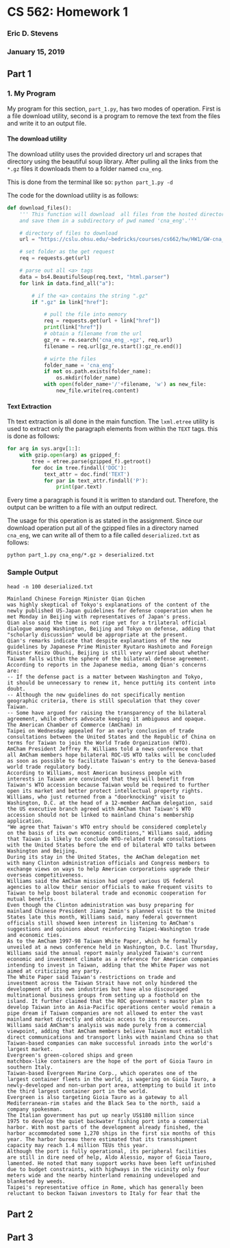 # CS 562: Homework 1
### Eric D. Stevens
### January 15, 2019


## Part 1 

### 1. My Program

My program for this section, `part_1.py`, has two modes of operation. First is a file download utility, 
second is a program to remove the text from the files and write it to an output file.

#### The download utility

The download utility uses the provided directory url and scrapes that directory using the beautiful soup
library. After pulling all the links from the `*.gz` files it downloads them to a folder named `cna_eng`.

This is done from the terminal like so: `python part_1.py -d`

The code for the download utility is as follows:

```python
def download_files():
    ''' This function will download  all files from the hosted directory
    and save them in a subdirectory of pwd named 'cna_eng'.'''

    # directory of files to download
    url = "https://cslu.ohsu.edu/~bedricks/courses/cs662/hw/HW1/GW-cna_eng/"

    # set folder as the get request
    req = requests.get(url)

    # parse out all <a> tags
    data = bs4.BeautifulSoup(req.text, "html.parser")
    for link in data.find_all("a"):

        # if the <a> contains the string ".gz"
        if ".gz" in link["href"]:

            # pull the file into memory
            req = requests.get(url + link["href"])
            print(link["href"])
            # obtain a filename from the url
            gz_re = re.search('cna_eng_.+gz', req.url)
            filename = req.url[gz_re.start():gz_re.end()]

            # wirte the files
            folder_name = 'cna_eng'
            if not os.path.exists(folder_name):
                os.mkdir(folder_name)
            with open(folder_name+'/'+filename, 'w') as new_file:
                new_file.write(req.content)
```

#### Text Extraction

Th text extraction is all done in the main function. The `lxml.etree` utility is used to extract only the
paragraph elements from within the `TEXT` tags. this is done as follows:

```python
for arg in sys.argv[1:]:
    with gzip.open(arg) as gzipped_f:
        tree = etree.parse(gzipped_f).getroot()
        for doc in tree.findall('DOC'):
            text_attr = doc.find('TEXT')
            for par in text_attr.findall('P'):
                print(par.text)
```
Every time a paragraph is found it is written to standard out. Therefore, the output can be written to a 
file with an output redirect.

The usage for this operation is as stated in the assignment. Since our download operation put all of the 
gzipped files in a directory named `cna_eng`, we can write all of them to a file called `deserialized.txt` 
as follows:

`python part_1.py cna_eng/*.gz > deserialized.txt`

### Sample Output
`head -n 100 deserialized.txt `

```
Mainland Chinese Foreign Minister Qian Qichen
was highly skeptical of Tokyo's explanations of the content of the
newly published US-Japan guidelines for defense cooperation when he
met Monday in Beijing with representatives of Japan's press.
Qian also said the time is not ripe yet for a trilateral official
dialogue among Washington, Beijing and Tokyo on defense, adding that
"scholarly discussion" would be appropriate at the present.
Qian's remarks indicate that despite explanations of the new
guidelines by Japanese Prime Minister Ryutaro Hashimoto and Foreign
Minister Keizo Obuchi, Beijing is still very worried about whether
Taiwan falls within the sphere of the bilateral defense agreement.
According to reports in the Japanese media, among Qian's concerns
are:
-- If the defense pact is a matter between Washington and Tokyo,
it should be unnecessary to renew it, hence putting its content into
doubt.
-- Although the new guidelines do not specifically mention
geographic criteria, there is still speculation that they cover
Taiwan.
-- Some have argued for raising the transparency of the bilateral
agreement, while others advocate keeping it ambiguous and opaque.
The American Chamber of Commerce (AmCham) in
Taipei on Wednesday appealed for an early conclusion of trade
consultations between the United States and the Republic of China on
terms for Taiwan to join the World Trade Organization (WTO).
AmCham President Jeffrey R. Williams told a news conference that
all AmCham members hope bilateral ROC-US WTO talks will be concluded
as soon as possible to facilitate Taiwan's entry to the Geneva-based
world trade regulatory body.
According to Williams, most American business people with
interests in Taiwan are convinced that they will benefit from
Taiwan's WTO accession because Taiwan would be required to further
open its market and better protect intellectual property rights.
Williams, who just returned from a "doorknocking" visit to
Washington, D.C. at the head of a 12-member AmCham delegation, said
the US executive branch agreed with AmCham that Taiwan's WTO
accession should not be linked to mainland China's membership
application.
"We agree that Taiwan's WTO entry should be considered completely
on the basis of its own economic conditions," Williams said, adding
that Taiwan is likely to conclude WTO-related trade consultations
with the United States before the end of bilateral WTO talks between
Washington and Beijing.
During its stay in the United States, the AmCham delegation met
with many Clinton administration officials and Congress members to
exchange views on ways to help American corporations upgrade their
overseas competitiveness.
Williams said the AmCham mission had urged various US federal
agencies to allow their senior officials to make frequent visits to
Taiwan to help boost bilateral trade and economic cooperation for
mutual benefits.
Even though the Clinton administration was busy preparing for
mainland Chinese President Jiang Zemin's planned visit to the United
States late this month, Williams said, many federal government
officials still showed keen interest in listening to AmCham's
suggestions and opinions about reinforcing Taipei-Washington trade
and economic ties.
As to the AmCham 1997-98 Taiwan White Paper, which he formally
unveiled at a news conference held in Washington, D.C. last Thursday,
Williams said the annual report mainly analyzed Taiwan's current
economic and investment climate as a reference for American companies
intending to invest in Taiwan, adding that the White Paper was not
aimed at criticizing any party.
The White Paper said Taiwan's restrictions on trade and
investment across the Taiwan Strait have not only hindered the
development of its own industries but have also discouraged
multinational business groups from setting up a foothold on the
island. It further claimed that the ROC government's master plan to
develop Taiwan into an Asia-Pacific operations center would remain a
pipe dream if Taiwan companies are not allowed to enter the vast
mainland market directly and obtain access to its resources.
Williams said AmCham's analysis was made purely from a commercial
viewpoint, adding that AmCham members believe Taiwan must establish
direct communications and transport links with mainland China so that
Taiwan-based companies can make successful inroads into the world's
largest market.
Evergreen's green-colored ships and green
matchbox-like containers are the hope of the port of Gioia Tauro in
southern Italy.
Taiwan-based Evergreen Marine Corp., which operates one of the
largest container fleets in the world, is wagering on Gioia Tauro, a
newly-developed and non-urban port area, attempting to build it into
the third largest container port in the world.
Evergreen is also targeting Gioia Tauro as a gateway to all
Mediterranean-rim states and the Black Sea to the north, said a
company spokesman.
The Italian government has put up nearly US$180 million since
1975 to develop the quiet backwater fishing port into a commercial
harbor. With most parts of the development already finished, the
harbor accommodated some 1,270 ships in the first six months of this
year. The harbor bureau there estimated that its transshipment
capacity may reach 1.4 million TEUs this year.
Although the port is fully operational, its peripheral facilities
are still in dire need of help, Aldo Alessio, mayor of Gioia Tauro,
lamented. He noted that many support works have been left unfinished
due to budget constraints, with highways in the vicinity only four
meters wide and the nearby hinterland remaining undeveloped and
blanketed by weeds.
Taipei's representative office in Rome, which has generally been
reluctant to beckon Taiwan investors to Italy for fear that the
```


## Part 2 


## Part 3

